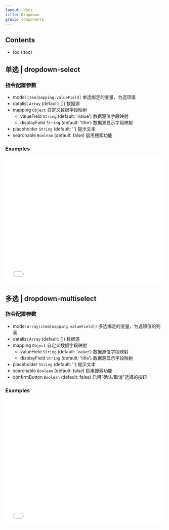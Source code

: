 ```yaml
---
layout: docs
title: Dropdown
group: components
---
```


## Contents

* toc
{:toc}

## 单选 | dropdown-select

### 指令配置参数

* model `item[mapping.valueField]` 单选绑定的变量，为选项值
* datalist `Array` (default: []) 数据源
* mapping `Object` 自定义数据字段映射
	* valueField `String` (default: 'value') 数据源值字段映射
	* displayField `String` (default: 'title') 数据源显示字段映射
* placeholder `String` (default: '') 提示文本
* searchable `Boolean` (default: false) 启用搜索功能

### Examples

<iframe width="100%" height="400" src="//jsfiddle.net/arzyu/9hsa6ds1/embedded/js,html,result/" allowfullscreen="allowfullscreen" frameborder="0"></iframe>

## 多选 | dropdown-multiselect

### 指令配置参数

* model `Array(item[mapping.valueField])` 多选绑定的变量，为选项值的列表
* datalist `Array` (default: []) 数据源
* mapping `Object` 自定义数据字段映射
	* valueField `String` (default: 'value') 数据源值字段映射
	* displayField `String` (default: 'title') 数据源显示字段映射
* placeholder `String` (default: '') 提示文本
* searchable `Boolean` (default: false) 启用搜索功能
* confirmButton `Boolean` (default: false) 启用"确认/取消"选择的按钮

### Examples

<iframe width="100%" height="400" src="//jsfiddle.net/arzyu/9hsa6ds1/embedded/js,html,result/" allowfullscreen="allowfullscreen" frameborder="0"></iframe>

